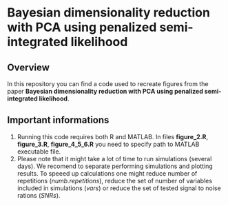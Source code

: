 # Bayesian dimensionality reduction with PCA using penalized semi-integrated likelihood

## Overview

In this repository you can find a code used to recreate figures from the paper **Bayesian dimensionality reduction with PCA using penalized semi-integrated likelihood**.

## Important informations

1. Running this code requires both R and MATLAB. In files **figure_2.R**, **figure_3.R**, **figure_4_5_6.R** you need to specify path to MATLAB executable file.
2. Please note that it might take a lot of time to run simulations (several days). We recomend to separate performing simulations and plotting results. To speeed up calculations one might reduce number of repetitions (*numb.repetitions*), reduce the set of number of variables included in simulations (*vars*) or reduce the set of tested signal to noise rations (*SNRs*).
